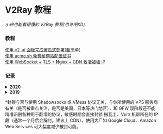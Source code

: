 # V2Ray 教程
<i>小白也能看得懂的 V2Ray 教程(也许吧XD).</i>

### 教程
<a href="https://github.com/justsweetpotato/v2ray_tutorial/blob/master/auto.md">使用 v2-ui 面板完成傻瓜式部署(超简单)</a><br>
<a href="https://github.com/justsweetpotato/V2Ray_Tutorial/blob/master/ssl.md">使用 acme.sh 免费给网站配置证书</a><br>
<a href="https://github.com/justsweetpotato/V2Ray_Tutorial/blob/master/Back.md">使用 WebSocket + TLS + Nginx + CDN 救活被墙 IP</a>

### 记录
<details>
  <summary><b>2020</b></summary>
  
  ##### 4月
  <i>day20-day30</i><br>
  IP 解除封锁<br>
  新发现:<br>
    - 1, Shadowsocks 使用一段时间后, 在<b>宽带网络</b>下测试发现端口被封禁(使用netcat从本机无法连接, 其他端口正常), 切换到<b>手机网络</b>则能正常使用; 换端口部署后, 宽带网络与手机网络均能正常使用(宽带网络下使用一段时间后可能再次被封禁). 由此推导->封禁 Shadowsocks 端口的行为由运营商做出, 与 GFW 无关, GFW 无法识别 Shadowsocks(不包括 ShadowsocksR), 但合理怀疑运营商与 GFW 均能识别 TCP, UDP, 以及各种未知协议, 其中运营商会封锁 UDP 协议的大流量连接, 证据之一就是在宽带网络下使用 BitTorrent 类软件下载速度极慢或无法下载, 使用代理后速度回复至正常水平.<br>
    - 2, V2Ray 的 mKCP 协议基于 UDP, 一直是追求速度的理想选择, 缺点则是无法与 Cloudflare CDN 兼容使用, 自服务器解封后, mKCP 线路仍处于无法使用的状态(端口封禁), 即使换端口部署, 也是使用极短时间后被封(宽带网络&手机网络), WebSock 模式则正常, 由于缺乏在不同运营商环境下测试的条件, 暂时无法确定封禁端口的行为是由运营商还是 GFW 做出, 但基于 mKCP 的 UDP 特征明显以及对 Shadowsocks 的测试合理推测-> GFW 仍然无法识别 Shadowsocks(不包括 ShadowsocksR) 与 V2Ray mKCP, 封禁端口的行为由运营商做出.<br>
    PS: 据说 Google 基于 UDP 开发的 QUIC 协议将作为未来 HTTP3 的标准, 国内运营商这么歧视 UDP 真是看不明白了, 经过改良的 UDP 优势明显, UDP 才是未来吧.
    
  ##### 2月
  <i>day1-?</i><br>
  封锁 IP，cloudflare CDN 被干扰 <b>敏感事件：2019-2020 新型冠状病毒疫情爆发</b><br>
  PS: 期间本人首次遇到被墙 IP 无法连接到国内 IP, 以及大流量通信被随机阻断的情况
</details>

<details>
  <summary><b>2019</b></summary>
  
  ##### 11 月
  <i>day21-day30</i><br> 
  有网友反映与国外 IP 非常规端口大流量通信即会被 TCP 阻断 2-10 分钟，循环往复，疑似 GFW 新型 TCP 阻断方式<br>
  本人暂时没有遇到这样状况，使用 V2Ray 的 WebSocket + TLS / WebSocket + TLS + CDN / mKCP 模式, 或 Trojan 均可应对此种封锁<br>
  WebSocket 与 Nginx 配合(加上证书)可以让 GFW 看来就是在访问普通网站，真正的 HTTPS 流量<br>
  mKCP 是基于 UDP 协议，故 GFW 的 TCP 阻断无效<br>
  Trojan 的原理有些类似于 V2Ray 的 WebSocket 模式（配置更简单）<br>

  ##### 10 月
  <i>day21-day30</i><br> 
  四中全会召开期间出现干扰，速度大幅降低，之后恢复正常 <b>敏感事件：四中全会</b><br>
  <br>
  <i>day11-day20</i><br>
  IP 解除封锁<br>
  ##### 9 月
  <i>day21-day30</i><br>
  大面积封锁 IP, 多为热门 VPS 服务商网段 <b>敏感事件：国庆</b><br>
  ##### 8 月
  <i>day1-day10</i><br>
  IP 解除封锁<br>

  ##### 6 月
  <i>day1-day10</i><br>
  大面积封锁 IP, 多为热门 VPS 服务商网段 <b>敏感事件：六四 30 周年</b><br>
</details>

*封锁与否与使用 Shadowsocks 或 VMess 协议无关，与你所使用的 VPS 服务商有关（是否被重点关注，是否是美国，日本等热门地区），即 GFW 现阶段还不能精准识别各种用于翻墙的协议，敏感时期会直接封锁 搬瓦工、Vultr 机房所在的 IP 段（通常一个月后会解封，建议上 CDN），使用大厂如 Google Cloud、Amazon Web Services 可大幅度减少被封可能。
